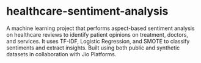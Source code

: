 # healthcare-sentiment-analysis
A machine learning project that performs aspect-based sentiment analysis on healthcare reviews to identify patient opinions on treatment, doctors, and services. It uses TF-IDF, Logistic Regression, and SMOTE to classify sentiments and extract insights. Built using both public and synthetic datasets in collaboration with Jio Platforms.
